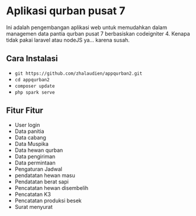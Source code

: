 # Aplikasi qurban pusat 7

Ini adalah pengembangan aplikasi web untuk memudahkan dalam managemen data pantia qurban pusat 7 berbasiskan codeigniter 4. Kenapa tidak pakai laravel atau nodeJS ya... karena susah.

## Cara Instalasi

- `git https://github.com/zhalaudien/appqurban2.git`
- `cd appqurban2`
- `composer update`
- `php spark serve`

## Fitur Fitur

- User login
- Data panitia
- Data cabang
- Data Muspika
- Data hewan qurban
- Data pengiriman
- Data permintaan
- Pengaturan Jadwal
- pendatatan hewan masu
- Pendatatan berat sapi
- Pencatatan hewan disembelih
- Pencatatan K3
- Pencatatan produksi besek
- Surat menyurat
